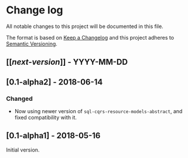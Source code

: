 # Change log
All notable changes to this project will be documented in this file.

The format is based on [Keep a Changelog](http://keepachangelog.com/)
and this project adheres to [Semantic Versioning](http://semver.org/).

## [[*next-version*]] - YYYY-MM-DD

## [0.1-alpha2] - 2018-06-14
### Changed
- Now using newer version of `sql-cqrs-resource-models-abstract`, and fixed compatibility with it.

## [0.1-alpha1] - 2018-05-16
Initial version.
